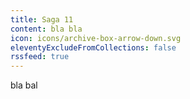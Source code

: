 ```yaml
---
title: Saga 11
content: b﻿la bla
icon: icons/archive-box-arrow-down.svg
eleventyExcludeFromCollections: false
rssfeed: true
---
```

b﻿la bal